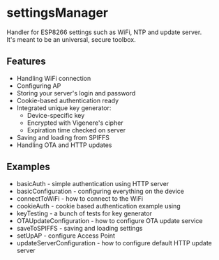 # settingsManager
Handler for ESP8266 settings such as WiFi, NTP and update server.  
It's meant to be an universal, secure toolbox.  

## Features

* Handling WiFi connection
* Configuring AP
* Storing your server's login and password
* Cookie-based authentication ready
* Integrated unique key generator:
	* Device-specific key
	* Encrypted with Vigenere's cipher
	* Expiration time checked on server
* Saving and loading from SPIFFS
* Handling OTA and HTTP updates

## Examples
* basicAuth - simple authentication using HTTP server
* basicConfiguration - configuring everything on the device
* connectToWiFi - how to connect to the WiFi
* cookieAuth - cookie based authentication example using
* keyTesting - a bunch of tests for key generator
* OTAUpdateConfiguration - how to configure OTA update service
* saveToSPIFFS - saving and loading settings
* setUpAP - configure Access Point
* updateServerConfiguration - how to configure default HTTP update server